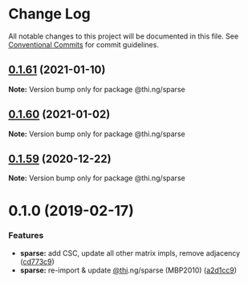 # Change Log

All notable changes to this project will be documented in this file.
See [Conventional Commits](https://conventionalcommits.org) for commit guidelines.

## [0.1.61](https://github.com/thi-ng/umbrella/compare/@thi.ng/sparse@0.1.60...@thi.ng/sparse@0.1.61) (2021-01-10)

**Note:** Version bump only for package @thi.ng/sparse





## [0.1.60](https://github.com/thi-ng/umbrella/compare/@thi.ng/sparse@0.1.59...@thi.ng/sparse@0.1.60) (2021-01-02)

**Note:** Version bump only for package @thi.ng/sparse





## [0.1.59](https://github.com/thi-ng/umbrella/compare/@thi.ng/sparse@0.1.58...@thi.ng/sparse@0.1.59) (2020-12-22)

**Note:** Version bump only for package @thi.ng/sparse





# 0.1.0 (2019-02-17)

### Features

* **sparse:** add CSC, update all other matrix impls, remove adjacency ([cd773c9](https://github.com/thi-ng/umbrella/commit/cd773c9))
* **sparse:** re-import & update [@thi](https://github.com/thi).ng/sparse (MBP2010) ([a2d1cc9](https://github.com/thi-ng/umbrella/commit/a2d1cc9))
